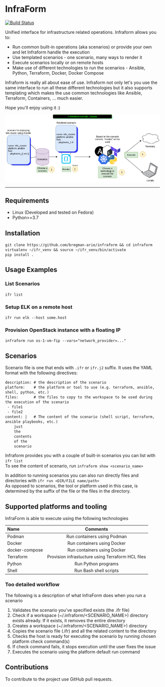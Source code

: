# InfraForm

[![Build Status](https://travis-ci.org/bregman-arie/infraform.svg?branch=master)](https://travis-ci.org/bregman-arie/infraform)

Unified interface for infrastructure related operations. Infraform allows you to:

* Run common built-in operations (aka scenarios) or provide your own and let Infraform handle the execution
* Use templated scenarios - one scenario, many ways to render it
* Execute scenarios locally or on remote hosts
* Make use of different technologies to run the scenarios - Ansible, Python, Terraform, Docker, Docker Compose

Infraform is really all about ease of use. Infraform not only let's you use the same interface to run all these different technologies but it also supports templating which makes the use common technologies like Ansible, Terraform, Containers, ... much easier.

Hope you'll enjoy using it :)

<div align="center"><img src="./images/infraform.png"></div><hr/>

## Requirements

* Linux (Developed and tested on Fedora)
* Python>=3.7

## Installation

    git clone https://github.com/bregman-arie/infraform && cd infraform
    virtualenv ~/ifr_venv && source ~/ifr_venv/bin/activate
    pip install .

## Usage Examples

### List Scenarios

    ifr list

### Setup ELK on a remote host

    ifr run elk --host some.host

### Provision OpenStack instance with a floating IP

    infraform run os-1-vm-fip --vars="network_provider=..."

## Scenarios

Scenario file is one that ends with `.ifr` or `ifr.j2` suffix. It uses the YAML format with the following directives:

```
description: # the description of the scenario
platform:    # the platform or tool to use (e.g. terraform, ansible, shell, python, etc.)
files:       # the files to copy to the workspace to be used during the execution of the scenario
 - file1
 - file2
content: |   # The content of the scenario (shell script, terraform, ansible playbooks, etc.)
    just
    the
    contents
    of the
    scenario
```

Infraform provides you with a couple of built-in scenarios you can list with `ifr list`<br>
To see the content of scenario, run `infraform show <scenario_name>`

In addition to running scenarios you can also run directly files and directories with `ifr run <DIR/FILE name/path>`<br>
As opposed to scenarios, the tool or platform used in this case, is determined by the suffix of the file or the files in the directory.

## Supported platforms and tooling

InfraForm is able to execute using the following technologies

Name | Comments 
:------ |:------:
Podman | Run containers using Podman
Docker | Run containers using Docker
docker-compose | Run containers using Docker
Terraform | Provision infrastucture using Terraform HCL files
Python | Run Python programs
Shell | Run Bash shell scripts

### Too detailed workflow

The following is a description of what InfraForm does when you run a scenario

1. Validates the scenario you've specified exists (the .ifr file)
2. Check if a workspace (~/.infraform/<SCENARIO_NAME>) directory exists already. If it exists, it removes the entire directory
3. Creates a workspace (~/.infraform/<SCENARIO_NAME>) directory
4. Copies the scenario file (.ifr) and all the related content to the directory
5. Checks the host is ready for executing the scenario by running chosen platform check command(s)
  1. If check command fails, it stops execution until the user fixes the issue
6. Executes the scenario using the platform default run command

## Contributions

To contribute to the project use GitHub pull requests.
